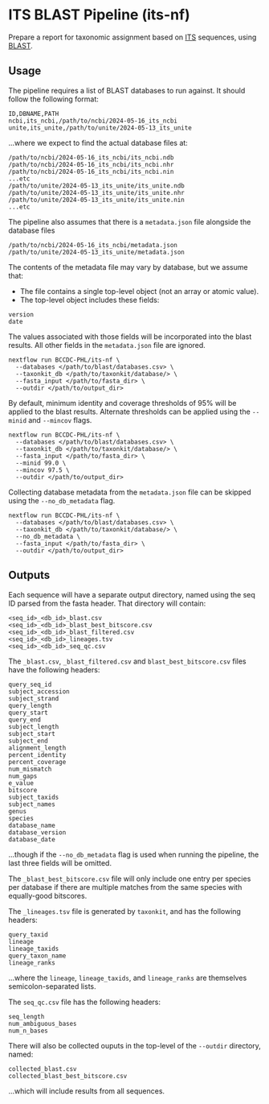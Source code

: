 # ITS BLAST Pipeline (its-nf)

Prepare a report for taxonomic assignment based on [ITS](https://en.wikipedia.org/wiki/Internal_transcribed_spacer) sequences, using [BLAST](https://blast.ncbi.nlm.nih.gov/Blast.cgi).

## Usage

The pipeline requires a list of BLAST databases to run against. It should follow the following format:

```csv
ID,DBNAME,PATH
ncbi,its_ncbi,/path/to/ncbi/2024-05-16_its_ncbi
unite,its_unite,/path/to/unite/2024-05-13_its_unite
```

...where we expect to find the actual database files at:

```
/path/to/ncbi/2024-05-16_its_ncbi/its_ncbi.ndb
/path/to/ncbi/2024-05-16_its_ncbi/its_ncbi.nhr
/path/to/ncbi/2024-05-16_its_ncbi/its_ncbi.nin
...etc
/path/to/unite/2024-05-13_its_unite/its_unite.ndb
/path/to/unite/2024-05-13_its_unite/its_unite.nhr
/path/to/unite/2024-05-13_its_unite/its_unite.nin
...etc
```

The pipeline also assumes that there is a `metadata.json` file alongside the database files

```
/path/to/ncbi/2024-05-16_its_ncbi/metadata.json
/path/to/unite/2024-05-13_its_unite/metadata.json
```

The contents of the metadata file may vary by database, but we assume that:

- The file contains a single top-level object (not an array or atomic value).
- The top-level object includes these fields:

```
version
date
```

The values associated with those fields will be incorporated into the blast results. All other fields in
the `metadata.json` file are ignored.

```
nextflow run BCCDC-PHL/its-nf \
  --databases </path/to/blast/databases.csv> \
  --taxonkit_db </path/to/taxonkit/database/> \
  --fasta_input </path/to/fasta_dir> \
  --outdir </path/to/output_dir>
```

By default, minimum identity and coverage thresholds of 95% will be applied to the blast results.
Alternate thresholds can be applied using the `--minid` and `--mincov` flags.

```
nextflow run BCCDC-PHL/its-nf \
  --databases </path/to/blast/databases.csv> \
  --taxonkit_db </path/to/taxonkit/database/> \
  --fasta_input </path/to/fasta_dir> \
  --minid 99.0 \
  --mincov 97.5 \
  --outdir </path/to/output_dir>
```

Collecting database metadata from the `metadata.json` file can be skipped using the `--no_db_metadata` flag.

```
nextflow run BCCDC-PHL/its-nf \
  --databases </path/to/blast/databases.csv> \
  --taxonkit_db </path/to/taxonkit/database/> \
  --no_db_metadata \
  --fasta_input </path/to/fasta_dir> \
  --outdir </path/to/output_dir>
```


## Outputs

Each sequence will have a separate output directory, named using the seq ID parsed from
the fasta header. That directory will contain:

```
<seq_id>_<db_id>_blast.csv
<seq_id>_<db_id>_blast_best_bitscore.csv
<seq_id>_<db_id>_blast_filtered.csv
<seq_id>_<db_id>_lineages.tsv
<seq_id>_<db_id>_seq_qc.csv
```

The `_blast.csv`, `_blast_filtered.csv` and `blast_best_bitscore.csv` files have the following headers:

```
query_seq_id
subject_accession
subject_strand
query_length
query_start
query_end
subject_length
subject_start
subject_end
alignment_length
percent_identity
percent_coverage
num_mismatch
num_gaps
e_value
bitscore
subject_taxids
subject_names
genus
species
database_name
database_version
database_date
```

...though if the `--no_db_metadata` flag is used when running the pipeline, the last three fields will be omitted.

The `_blast_best_bitscore.csv` file will only include one entry per species per database if there are multiple matches from the same
species with equally-good bitscores.

The `_lineages.tsv` file is generated by `taxonkit`, and has the following headers:

```
query_taxid
lineage
lineage_taxids
query_taxon_name
lineage_ranks
```

...where the `lineage`, `lineage_taxids`, and `lineage_ranks` are themselves semicolon-separated lists.

The `seq_qc.csv` file has the following headers:

```
seq_length
num_ambiguous_bases
num_n_bases
```

There will also be collected ouputs in the top-level of the `--outdir` directory, named:

```
collected_blast.csv
collected_blast_best_bitscore.csv
```

...which will include results from all sequences.
